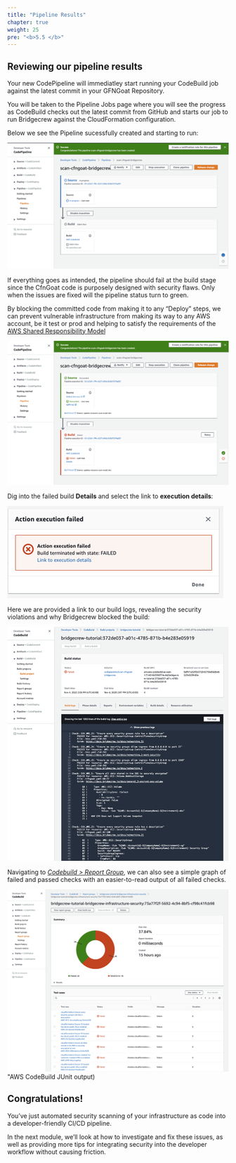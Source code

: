 ```yaml
---
title: "Pipeline Results"
chapter: true
weight: 25
pre: "<b>5.5 </b>"
---
```


## Reviewing our pipeline results
Your new CodePipeline will immediatley start running your CodeBuild job against the latest commit in your GFNGoat Repository.

You will be taken to the Pipeline Jobs page where you will see the progress as CodeBuild checks out the latest commit from GitHub and starts our job to run Bridgecrew against the CloudFormation configuration.

Below we see the Pipeline sucessfully created and starting to run:

![AWS CodeBuild Run Status](./images/runpipeline-1.png "AWS CodeBuild Run Status")

If everything goes as intended, the pipeline should fail at the build stage since the CfnGoat code is purposely designed with security flaws. Only when the issues are fixed will the pipeline status turn to green.


By blocking the committed code from making it to any “Deploy” steps, we can prevent vulnerable infrastructure from making its way to any AWS account, be it test or prod and helping to satisfy the requirements of the [AWS Shared Responsibility Model](https://aws.amazon.com/compliance/shared-responsibility-model/)


![AWS CodeBuild Run Failed](./images/runpipeline-3.png "AWS CodeBuild Run Failed")

Dig into the failed build **Details** and select the link to **execution details**:

![AWS CodeBuild Run Failed](./images/runpipeline-4.png "AWS CodeBuild Run Failed")

Here we are provided a link to our build logs, revealing the security violations and why Bridgecrew blocked the build:

![AWS CodeBuild Run Failed](./images/runpipeline-5.png "AWS CodeBuild Run Failed")


Navigating to [*Codebuild > Report Group*](https://console.aws.amazon.com/codesuite/codebuild/), we can also see a simple graph of failed and passed checks with an easier-to-read output of all failed checks. 

![AWS CodeBuild JUnit output](./images/junit-codebuild-output-report.png) "AWS CodeBuild JUnit output)

## Congratulations!
You’ve just automated security scanning of your infrastructure as code into a developer-friendly CI/CD pipeline.

In the next module, we’ll look at how to investigate and fix these issues, as well as providing more tips for integrating security into the developer workflow without causing friction.

